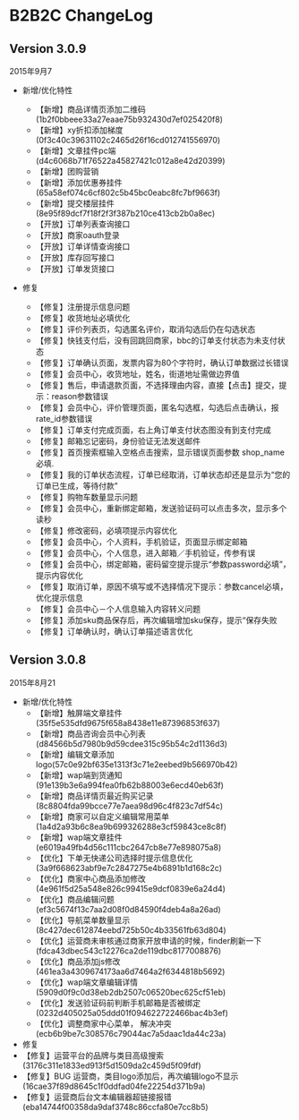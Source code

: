 # B2B2C ChangeLog

## Version 3.0.9

2015年9月7

- 新增/优化特性
  - 【新增】商品详情页添加二维码(1b2f0bbeee33a27eaae75b932430d7ef025420f8)
  - 【新增】xy折扣添加梯度(0f3c40c39631102c2465d26f16cd012741556970)
  - 【新增】文章挂件pc端(d4c6068b71f76522a45827421c012a8e42d20399)
  - 【新增】团购营销
  - 【新增】添加优惠券挂件(65a58ef074c6cf802c5b45bc0eabc8fc7bf9663f)
  - 【新增】提交楼层挂件(8e95f89dcf7f18f2f3f387b210ce413cb2b0a8ec)
  - 【开放】订单列表查询接口
  - 【开放】商家oauth登录
  - 【开放】订单详情查询接口
  - 【开放】库存回写接口
  - 【开放】订单发货接口

- 修复
  - 【修复】注册提示信息问题
  - 【修复】收货地址必填优化
  - 【修复】评价列表页，勾选匿名评价，取消勾选后仍在勾选状态
  - 【修复】快钱支付后，没有回跳回商家，bbc的订单支付状态为未支付状态
  - 【修复】订单确认页面，发票内容为80个字符时，确认订单数据过长错误
  - 【修复】会员中心，收货地址，姓名，街道地址需做边界值
  - 【修复】售后，申请退款页面，不选择理由内容，直接【点击】提交，提示：reason参数错误
  - 【修复】会员中心，评价管理页面，匿名勾选框，勾选后点击确认，报rate_id参数错误
  - 【修复】订单支付完成页面，右上角订单支付状态图没有到支付完成
  - 【修复】邮箱忘记密码，身份验证无法发送邮件
  - 【修复】首页搜索框输入空格点击搜索，显示错误页面参数 shop_name 必填.
  - 【修复】我的订单状态流程，订单已经取消，订单状态却还是显示为“您的订单已生成，等待付款”
  - 【修复】购物车数量显示问题
  - 【修复】会员中心，重新绑定邮箱，发送验证码可以点击多次，显示多个读秒
  - 【修复】修改密码，必填项提示内容优化
  - 【修复】会员中心，个人资料，手机验证，页面显示绑定邮箱
  - 【修复】会员中心，个人信息，进入邮箱／手机验证，传参有误
  - 【修复】会员中心，绑定邮箱，密码留空提示提示“参数password必填”，提示内容优化
  - 【修复】取消订单，原因不填写或不选择情况下提示：参数cancel必填，优化提示信息
  - 【修复】会员中心－个人信息输入内容转义问题
  - 【修复】添加sku商品保存后，再次编辑增加sku保存，提示“保存失败
  - 【修复】订单确认时，确认订单描述语言优化

## Version 3.0.8
	
2015年8月21

- 新增/优化特性
  - 【新增】触屏端文章挂件(35f5e535dfd9675f658a8438e11e87396853f637)
  - 【新增】商品咨询会员中心列表(d84566b5d7980b9d59cdee315c95b54c2d1136d3)
  - 【新增】编辑文章添加logo(57c0e92bf635e1313f3c71e2eebed9b566970b42)
  - 【新增】wap端到货通知(91e139b3e6a994fea0fb62b88003e6ecd40eb63f)
  - 【新增】商品详情页最近购买记录(8c8804fda99bcce77e7aea98d96c4f823c7df54c)
  - 【新增】商家可以自定义编辑常用菜单(1a4d2a93b6c8ea9b699326288e3cf59843ce8c8f)
  - 【新增】wap端文章挂件(e6019a49fb4d56c111cbc2647cb8e77e898075a8)
  - 【优化】下单无快递公司选择时提示信息优化(3a9f668623abf9e7c2847275e4b6891b1d168c2c)
  - 【优化】商家中心商品添加修改(4e961f5d25a548e826c99415e9dcf0839e6a24d4)
  - 【优化】商品编辑问题(ef3c5674f13c7aa2d08f0d84590f4deb4a8a26ad)
  - 【优化】导航菜单数量显示(8c427dec612874eebd725b50c4b33561fb63d804)
  - 【优化】运营商未审核通过商家开放申请的时候，finder刷新一下(fdca43dbec543c12276ca2de119dbc8177008876)
  - 【优化】商品添加js修改(461ea3a4309674173aa6d7464a2f6344818b5692)
  - 【优化】wap端文章编辑详情(5909d0f9c0d38eb2db2507c06520bec625cf51eb)
  - 【优化】发送验证码前判断手机邮箱是否被绑定(0232d405025a05ddd01f094622722466bac4b3ef)
  - 【优化】调整商家中心菜单， 解决冲突(ecb6b9be7c308576c79044ac7a5daac1da44c23a)
-  修复
  - 【修复】运营平台的品牌与类目高级搜索(3176c311e1833ed913f5d1509da2c459d5f09fdf)
  - 【修复】BUG 运营商，类目logo添加后，再次编辑logo不显示(16cae37f89d8645c1f0ddfad04fe22254d371b9a)
  - 【修复】运营商后台文本编辑器超链接报错(eba14744f00358da9daf3748c86ccfa80e7cc8b5)



